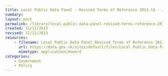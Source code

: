 ```yaml
---
title: Local Public Data Panel - Revised Terms of Reference 2013-14 - July 2013 
summary: 
layout: post
permalink: /library/local-public-data-panel-revised-terms-reference-2013-14-july-2013
created: 11/11/2013
revised: 11/11/2013
resources:
    - filename: Local Public Data Panel_Revised Terms of Reference 2013-14_Revised July 2013.doc
      url: https://data.gov.uk/sites/default/files/Local Public Data Panel_Revised Terms of Reference 2013-14_Revised July 2013.doc
      mimetype: application/msword
categories:
    - Government
    - Policy
---
```


